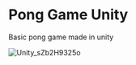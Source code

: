 # Pong Game Unity
 Basic pong game made in unity
 
 ![Unity_sZb2H9325o](https://user-images.githubusercontent.com/47578270/154855134-2eacfebf-3d64-4de8-98d9-09aacf3662d3.gif)
